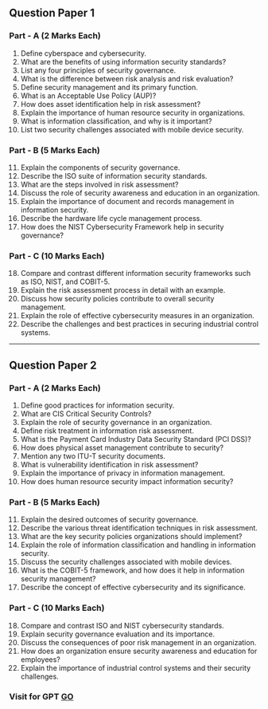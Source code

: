 

## **Question Paper 1**  

### **Part - A (2 Marks Each)**
1. Define cyberspace and cybersecurity.  
2. What are the benefits of using information security standards?  
3. List any four principles of security governance.  
4. What is the difference between risk analysis and risk evaluation?  
5. Define security management and its primary function.  
6. What is an Acceptable Use Policy (AUP)?  
7. How does asset identification help in risk assessment?  
8. Explain the importance of human resource security in organizations.  
9. What is information classification, and why is it important?  
10. List two security challenges associated with mobile device security.  

### **Part - B (5 Marks Each)**
11. Explain the components of security governance.  
12. Describe the ISO suite of information security standards.  
13. What are the steps involved in risk assessment?  
14. Discuss the role of security awareness and education in an organization.  
15. Explain the importance of document and records management in information security.  
16. Describe the hardware life cycle management process.  
17. How does the NIST Cybersecurity Framework help in security governance?  

### **Part - C (10 Marks Each)**
18. Compare and contrast different information security frameworks such as ISO, NIST, and COBIT-5.  
19. Explain the risk assessment process in detail with an example.  
20. Discuss how security policies contribute to overall security management.  
21. Explain the role of effective cybersecurity measures in an organization.  
22. Describe the challenges and best practices in securing industrial control systems.  

---

## **Question Paper 2**  

### **Part - A (2 Marks Each)**
1. Define good practices for information security.  
2. What are CIS Critical Security Controls?  
3. Explain the role of security governance in an organization.  
4. Define risk treatment in information risk assessment.  
5. What is the Payment Card Industry Data Security Standard (PCI DSS)?  
6. How does physical asset management contribute to security?  
7. Mention any two ITU-T security documents.  
8. What is vulnerability identification in risk assessment?  
9. Explain the importance of privacy in information management.  
10. How does human resource security impact information security?  

### **Part - B (5 Marks Each)**
11. Explain the desired outcomes of security governance.  
12. Describe the various threat identification techniques in risk assessment.  
13. What are the key security policies organizations should implement?  
14. Explain the role of information classification and handling in information security.  
15. Discuss the security challenges associated with mobile devices.  
16. What is the COBIT-5 framework, and how does it help in information security management?  
17. Describe the concept of effective cybersecurity and its significance.  

### **Part - C (10 Marks Each)**
18. Compare and contrast ISO and NIST cybersecurity standards.  
19. Explain security governance evaluation and its importance.  
20. Discuss the consequences of poor risk management in an organization.  
21. How does an organization ensure security awareness and education for employees?  
22. Explain the importance of industrial control systems and their security challenges.  


### Visit for GPT [GO](https://chatgpt.com/share/679f7dd8-b12c-800a-a2d1-c8541ee8727e)
 
